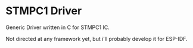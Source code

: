 # STMPC1 Driver

Generic Driver written in C for STMPC1 IC.

Not directed at any framework yet, but i'll probably develop it for ESP-IDF.